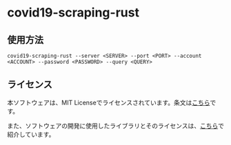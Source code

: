 # covid19-scraping-rust

## 使用方法

```
covid19-scraping-rust --server <SERVER> --port <PORT> --account <ACCOUNT> --password <PASSWORD> --query <QUERY>
```

## ライセンス

本ソフトウェアは、MIT Licenseでライセンスされています。条文は[こちら](LICENSE)です。

また、ソフトウェアの開発に使用したライブラリとそのライセンスは、[こちら](docs/credits.md)で紹介しています。
